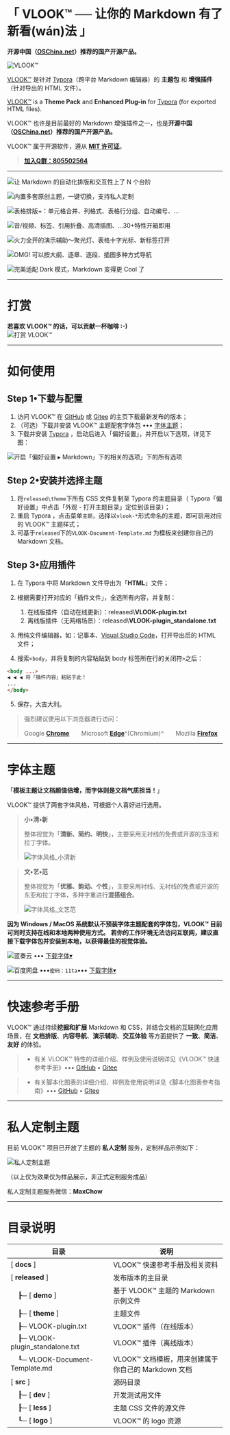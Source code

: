 # 「 **VLOOK™ ── 让你的 Markdown 有了新看(wán)法** 」

**开源中国（[OSChina.net](https://www.oschina.net/p/vlook)）推荐的国产开源产品。**

![VLOOK™](https://cdn.jsdelivr.net/gh/MadMaxChow/VLOOKres@master/pic/vlook-mark-light.svg)

[VLOOK™](https://github.com/MadMaxChow/VLOOK) 是针对 [Typora](https://www.typora.io)（跨平台 Markdown 编辑器）的 **主题包** 和 **增强插件**（针对导出的 HTML 文件）。

[VLOOK™](https://github.com/MadMaxChow/VLOOK) is a **Theme Pack** and **Enhanced Plug-in** for [Typora](https://www.typora.io) (for exported HTML files).

VLOOK™ 也许是目前最好的 Markdown 增强插件之一，也是**开源中国（[OSChina.net](https://www.oschina.net/p/vlook)）推荐的国产开源产品。**

VLOOK™ 属于开源软件，遵从 **[MIT 许可证](#许可协议)**。

> **[加入Q群：805502564](https://qm.qq.com/cgi-bin/qm/qr?k=oB8wpFG_4SEMf1CL9qVy-jMw0CMfSwff&jump_from=webapi&)**

---

![让 Markdown 的自动化排版和交互性上了 N 个台阶](https://s3.ax1x.com/2021/01/21/shYQAg.png)

![内置多套原创主题，一键切换，支持私人定制](https://s3.ax1x.com/2021/01/18/s6jqNF.png)

![表格排版+：单元格合并、列格式、表格行分组、自动编号、…](https://s3.ax1x.com/2021/01/21/shJSoQ.png)

![音/视频、标签、引用折叠、高清插图、…30+特性开箱即用](https://s3.ax1x.com/2021/01/27/szH9m9.png)

![火力全开的演示辅助～聚光灯、表格十字光标、新标签打开](https://s3.ax1x.com/2021/01/18/s6jTBV.png)

![OMG! 可以按大纲、逐章、逐段、插图多种方式导航](https://s3.ax1x.com/2021/01/21/shY89s.png)

![完美适配 Dark 模式，Markdown 变得更 Cool 了](https://s3.ax1x.com/2021/01/18/s6j5Xq.png)

---

# 打赏

**若喜欢 VLOOK™ 的话，可以贡献一杯咖啡 :-)**<br />
![打赏 VLOOK™](https://s3.ax1x.com/2021/01/24/sHf82D.png)

---

# 如何使用

## Step 1•下载与配置

1. 访问 VLOOK™ 在 [GitHub](https://github.com/MadMaxChow/VLOOK/releases) 或 [Gitee](https://gitee.com/madmaxchow/VLOOK/releases) 的主页下载最新发布的版本；
2. （可选）下载并安装 VLOOK™ 主题配套字体包 ••• [字体主题](#字体主题)；
3. 下载并安装 [Typora](https://www.typora.io) ，启动后进入「偏好设置」，并开启以下选项，详见下图：

![开启「偏好设置 ▸ Markdown」下的相关的选项」下的所有选项](https://s3.ax1x.com/2021/01/24/sHR4wq.png)


## Step 2•安装并选择主题

1. 将`released\theme`下所有 CSS 文件复制至 Typora 的主题目录（ Typora「偏好设置」中点击「外观 - 打开主题目录」定位到该目录）；
2. 重启 Typora ，点击菜单`主题`，选择以`vlook-*`形式命名的主题，即可启用对应的 VLOOK™ 主题样式；
3. 可基于`released`下的`VLOOK-Document-Template.md` 为模板来创建你自己的 Markdown 文档。

## Step 3•应用插件

1. 在 Typora 中将 Markdown 文件导出为「**HTML**」文件；

2. 根据需要打开对应的「插件文件」，全选所有内容，并复制：

   1. 在线版插件（自动在线更新）：released\\**VLOOK-plugin.txt**
   2. 离线版插件（无网络场景）：released\\**VLOOK-plugin_standalone.txt**

3. 用纯文件编辑器，如：记事本、[Visual Studio Code](https://code.visualstudio.com/)，打开导出后的 HTML 文件；

4. 搜索`<body`，并将复制的内容粘贴到 body 标签所在行的关闭符`>`之后：
  ```html
  <body ...>
  ◀ ◀ ◀ 将「插件内容」粘贴于此！
  ...
  </body>
  ```

5. 保存，大吉大利。

> 强烈建议使用以下浏览器进行访问：
>
> Google **[Chrome](https://www.google.cn/chrome/)**　　Microsoft **[Edge](https://www.microsoft.com/zh-cn/edge)**^(Chromium)^　　Mozilla **[Firefox](https://www.mozilla.org/zh-CN/firefox/)**

---

# 字体主题

「**模板主题让文档颜值倍增，而字体则是文档气质担当！**」

VLOOK™ 提供了两套字体风格，可根据个人喜好进行选用。

> **小•清•新**
>
> 整体视觉为「**清新、简约、明快**」，主要采用无衬线的免费或开源的东亚和拉丁字体。
>
> ![字体风格_小清新](https://s3.ax1x.com/2021/01/05/skBoA1.png)

> **文•艺•范**
>
> 整体视觉为「**优雅、韵动、个性**」，主要采用衬线、无衬线的免费或开源的东亚和拉丁字体，多种字重进行**混搭组合**。
>
> ![字体风格_文艺范](https://s3.ax1x.com/2021/01/05/skBLcD.png?darksrc=invert&srcset=skBjnH.png@2x,skBOje.png@3x)

**因为 Windows / MacOS 系统默认不预装字体主题配套的字体包，VLOOK™ 目前可同时支持在线和本地两种使用方式。**
**若你的工作环境无法访问互联网，建议直接下载字体包并安装到本地，以获得最佳的视觉体验。**

![蓝奏云](https://s3.ax1x.com/2020/12/13/reJiee.png?mode=logo&srcset=reJCLD.png@2x) ••• [下载字体▾](https://wws.lanzous.com/ieVDhj1aokj)

![百度网盘](https://s3.ax1x.com/2020/12/13/reJFdH.png?mode=logo&srcset=reJkod.png@2x) •••`密码：11ta`••• [下载字体▾](https://pan.baidu.com/s/1gH5Hj-X3-LCaOLtN0AxLLw)

---

# 快速参考手册

VLOOK™ 通过持续**挖掘和扩展** Markdown 和 CSS，并结合文档的互联网化应用场景，在 **文档排版**、**内容导航**、**演示辅助**、**交互体验** 等方面提供了 **一致**、**简洁**、**友好** 的体验。

> - 有关 VLOOK™ 特性的详细介绍、样例及使用说明详见《VLOOK™ 快速参考手册》••• [GitHub](https://madmaxchow.github.io/VLOOK/index.html) • [Gitee](https://madmaxchow.gitee.io/vlook/index.html)

> - 有关脚本化图表的详细介绍、样例及使用说明详见《脚本化图表参考指南》••• [GitHub](https://madmaxchow.github.io/VLOOK/chart.html) • [Gitee](https://madmaxchow.gitee.io/vlook/chart.html)

---

# 私人定制主题

目前 VLOOK™ 项目已开放了主题的 **私人定制** 服务，定制样品示例如下：

![私人定制主题](https://s3.ax1x.com/2021/01/27/szoo9S.png)

（以上仅为效果仅为样品展示，非正式定制服务成品）

私人定制主题服务微信：**MaxChow**

---

# 目录说明

| 目录 | 说明                         |
| ---------- | ---------------------------- |
| [ **docs** ] | VLOOK™ 快速参考手册及相关资料 |
| [ **released** ] | 发布版本的主目录          |
| &nbsp;&nbsp;&nbsp;&nbsp;┠─ [ **demo** ] | 基于 VLOOK™ 主题的 Markdown 示例文件 |
| &nbsp;&nbsp;&nbsp;&nbsp;┠─ [ **theme** ] | 主题文件                     |
| &nbsp;&nbsp;&nbsp;&nbsp;┠─ VLOOK-plugin.txt | VLOOK™ 插件（在线版本） |
| &nbsp;&nbsp;&nbsp;&nbsp;┠─ VLOOK-plugin_standalone.txt | VLOOK™ 插件（离线版本） |
| &nbsp;&nbsp;&nbsp;&nbsp;┖─ VLOOK-Document-Template.md | VLOOK™ 文档模板，用来创建属于你自己的 Markdown 文档 |
| [ **src** ] | 源码目录                     |
| &nbsp;&nbsp;&nbsp;&nbsp;┠─ [ **dev** ] | 开发测试用文件 |
| &nbsp;&nbsp;&nbsp;&nbsp;┠─ [ **less** ] | 主题 CSS 文件的源文件 |
| &nbsp;&nbsp;&nbsp;&nbsp;┖─ [ **logo** ] | VLOOK™ 的 logo 资源 |
